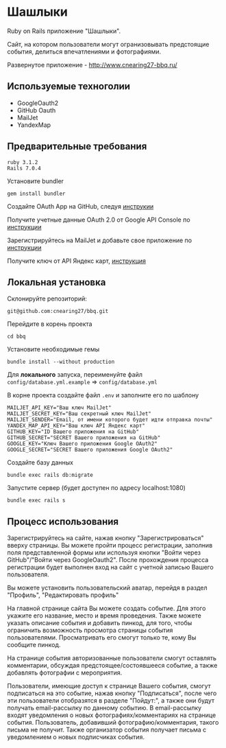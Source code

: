 # Шашлыки

Ruby on Rails приложение "Шашлыки".

Сайт, на котором пользователи могут огранизовывать предстоящие события, делиться впечатлениями и фотографиями.

Развернутое приложение - http://www.cnearing27-bbq.ru/

## Используемые техноголии

- GoogleOauth2
- GitHub Oauth
- MailJet
- YandexMap

## Предварительные требования

```
ruby 3.1.2
Rails 7.0.4
```

Установите bundler

    gem install bundler
    
Создайте OAuth App на GitHub, следуя [инструкии](https://docs.github.com/en/developers/apps/building-oauth-apps/creating-an-oauth-app)

Получите учетные данные OAuth 2.0 от Google API Console по [инструкции](https://developers.google.com/identity/protocols/oauth2#basicsteps)

Зарегистрируйтесь на MailJet и добавьте свое приложение по [инструкции](https://dev.mailjet.com/email/guides/#authentication)

Получите ключ от API Яндекс карт, [инструкция](https://nethouse.ru/about/instructions/kak_poluchit_apikey_dlya_kart_yandex#:~:text=%D0%9A%D0%B0%D0%BA%20%D0%BF%D0%BE%D0%BB%D1%83%D1%87%D0%B8%D1%82%D1%8C%20API%20Key%20%D0%B4%D0%BB%D1%8F%20%D0%AF%D0%BD%D0%B4%D0%B5%D0%BA%D1%81.%D0%9A%D0%B0%D1%80%D1%82%3F,-%D0%95%D1%81%D0%BB%D0%B8%20%D0%BD%D0%B0%20%D0%B2%D0%B0%D1%88%D0%B5%D0%BC)

## Локальная установка

Склонируйте репозиторий:

    git@github.com:cnearing27/bbq.git

Перейдите в корень проекта

    cd bbq

Установите необходимые гемы

    bundle install --without production
    
Для **локального** запуска, переименуйте файл `config/database.yml.example` => `config/database.yml`

В корне проекта создайте файл `.env` и заполните его по шаблону

```
MAILJET_API_KEY="Ваш ключ MailJet"
MAILJET_SECRET_KEY="Ваш секретный ключ MailJet"
MAILJET_SENDER="Email, от имени которого будет идти отправка почты"
YANDEX_MAP_API_KEY="Ваш ключ API Яндекс карт"
GITHUB_KEY="ID Вашего приложения на GitHub"
GITHUB_SECRET="SECRET Вашего приложения на GitHub"
GOOGLE_KEY="Ключ Вашего приложения Google OAuth2"
GOOGLE_SECRET="SECRET Вашего приложения Google OAuth2"
```
    
Создайте базу данных

    bundle exec rails db:migrate
    
Запустите сервер (будет доступен по адресу localhost:1080)

    bundle exec rails s
    
## Процесс использования

Зарегистрируйтесь на сайте, нажав кнопку "Зарегистрироваться" вверху страницы. Вы можете пройти процесс регистрации, заполнив поля представленной формы или используя кнопки "Войти через GitHub"/"Войти через GoogleOauth2". После прохождения процесса регистрации будет выполнен вход на сайт с учетной записью Вашего пользователя.

Вы можете установить пользовательский аватар, перейдя в раздел "Профиль", "Редактировать профиль"

На главной странице сайта Вы можете создать событие. Для этого укажите его название, место и время проведения. Также можете указать описание события и добавить пинкод, для того, чтобы ограничить возможность просмотра страницы события пользователями. Просматривать его смогут только те, кому Вы сообщите пинкод.

На странице события авторизованные пользователи смогут оставлять комментарии, обсуждая предстоящее/состоявшееся событие, а также добавлять фотографии с мероприятия.

Пользователи, имеющие доступ к странице Вашего события, смогут подписаться на это событие, нажав кнопку "Подписаться", после чего эти пользователи отобразятся в разделе "Пойдут:", а также они будут получать email-рассылку по данному событию. В email-рассылку входят уведомления о новых фотографиях/комментариях на странице события. Пользователь, добавивший фотографию/комментария, такого письма не получит. Также организатор события получает письма с уведомлением о новых подписчиках события.
